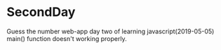 # SecondDay
Guess the number web-app 
day two of learning javascript(2019-05-05)
main() function doesn't working properly.
